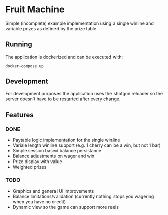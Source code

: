 # Fruit Machine

Simple (incomplete) example implementation using a single winline and variable prizes as defined by the prize table.

## Running

The application is dockerized and can be executed with:

```
docker-compose up
```

## Development

For development purposes the application uses the shotgun reloader so the server doesn't have to be restarted after every change.

## Features

### DONE

* Paytable logic implementation for the single winline
* Variale length winline support (e.g. 1 cherry can be a win, but not 1 bar)
* Simple session based balance persistance
* Balance adjustments on wager and win
* Prize display with value
* Weighted prizes

### TODO

* Graphics and general UI improvements
* Balance limitations/validation (currently nothing stops you wagering when you have no credit)
* Dynamic view so the game can support more reels